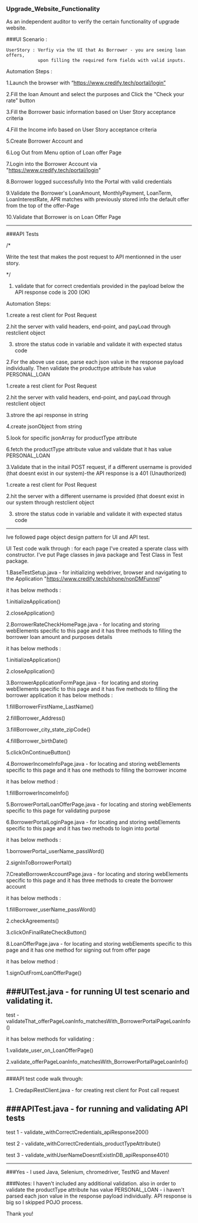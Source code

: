 ### Upgrade_Website_Functionality
As an independent auditor to verify the certain functionality of upgrade website. 

###UI Scenario : 

    UserStory : Verfiy via the UI that As Borrower - you are seeing loan offers,
                upon filling the required form fields with valid inputs.

Automation Steps :

1.Launch the browser with “https://www.credify.tech/portal/login”

2.Fill the loan Amount and select the purposes and Click the "Check your rate" button

3.Fill the Borrower basic information based on User Story acceptance criteria

4.Fill the Income info based on User Story acceptance criteria

5.Create Borrower Account and

6.Log Out from Menu option of Loan offer Page

7.Login into the Borrower Account via "https://www.credify.tech/portal/login"

8.Borrower logged successfully Into the Portal with valid credentials

9.Validate the Borrower's LoanAmount, MonthlyPayment, LoanTerm, LoanInterestRate, APR matches with
  previously stored info the default offer from the top of the offer-Page
  
10.Validate that Borrower is on Loan Offer Page

 ----------------------------------------------------------------------------------------------------------------------------------------------------------------
###API Tests

/*

Write the test that makes the post request to API mentionned in the user story. 


*/

 
1. validate that for correct credentials provided in the payload below the API response code is 200 (OK)

Automation Steps: 

1.create a rest client for Post Request

2.hit the server with valid headers, end-point, and payLoad through restclient object 

3. strore the status code in variable and validate it with expected status code

2.For the above use case, parse each json value in the response payload individually. Then validate the producttype attribute has value PERSONAL_LOAN

1.create a rest client for Post Request

2.hit the server with valid headers, end-point, and payLoad through restclient object 

3.strore the api response in string

4.create jsonObject from string

5.look for specific jsonArray for productType attribute

6.fetch the productType attribute value and validate that it has value PERSONAL_LOAN


3.Validate that in the initail POST request, if a different username is provided (that doesnt exist in our system)-the API response is a 401 (Unauthorized)

1.create a rest client for Post Request

2.hit the server with a different username is provided (that doesnt exist in our system through restclient object 

3. strore the status code in variable and validate it with expected status code

-----------------------------------------------------------------------------------------------------------------------------------------------------------

Ive followed page object design pattern for UI and API test. 

UI Test code walk through : for each page I've created a sperate class with constructor. I've put Page classes in java package and Test Class in Test package. 



1.BaseTestSetup.java - for initializing webdriver, browser and navigating to the Application "https://www.credify.tech/phone/nonDMFunnel"

it has below methods : 

1.initializeApplication()

2.closeApplication() 

2.BorrowerRateCheckHomePage.java - for locating and storing webElements specific to this page and it has three methods to filling the borrower loan amount and purposes details 

it has below methods : 

1.initializeApplication()

2.closeApplication() 

3.BorrowerApplicationFormPage.java - for locating and storing webElements specific to this page and it has five methods to filling the borrower application
it has below methods : 

1.fillBorrowerFirstName_LastName()

2.fillBorrower_Address() 

3.fillBorrower_city_state_zipCode()

4.fillBorrower_birthDate()

5.clickOnContinueButton()

4.BorrowerIncomeInfoPage.java - for locating and storing webElements specific to this page and it has one methods to filling the borrower income

it has below method : 

1.fillBorrowerIncomeInfo()
 
5.BorrowerPortalLoanOfferPage.java - for locating and storing webElements specific to this page for validating purpose 

6.BorrowerPortalLoginPage.java - for locating and storing webElements specific to this page and it has two methods to login into portal

it has below methods : 

1.borrowerPortal_userName_passWord()

2.signInToBorrowerPortal() 

7.CreateBorrowerAccountPage.java - for locating and storing webElements specific to this page and it has three methods to create the borrower account

it has below methods : 

1.fillBorrower_userName_passWord()

2.checkAgreements() 

3.clickOnFinalRateCheckButton()

8.LoanOfferPage.java - for locating and storing webElements specific to this page and it has one method for signing out from offer page

it has below method : 

1.signOutFromLoanOfferPage()


###UITest.java - for running UI test scenario and validating it. 
------------------------------------------------------------------

test - validateThat_offerPageLoanInfo_matchesWith_BorrowerPortalPageLoanInfo()

it has below methods for validating : 

1.validate_user_on_LoanOfferPage()

2.validate_offerPageLoanInfo_matchesWith_BorrowerPortalPageLoanInfo()

-----------------------------------------------------------------------------------------------------------------------------------------------------------------

###API test code walk through: 

1. CredapiRestClient.java - for creating rest client for Post call request 

###APITest.java - for running and validating API tests 
----------------------------------------------------

test 1 - validate_withCorrectCredentials_apiResponse200()

test 2 - validate_withCorrectCredentials_productTypeAttribute()

test 3 - validate_withUserNameDoesntExistInDB_apiResponse401()

-----------------------------------------------------------------------------------------------------------------------------------------------------------------
###Yes - I used Java, Selenium, chromedriver,  TestNG and Maven! 

###Notes: I haven't included any additional validation. also in order to validate  the productType attribute has value PERSONAL_LOAN - i haven't parsed each json value in the response payload individually. API response is big so I skipped POJO process. 

Thank you!
 
